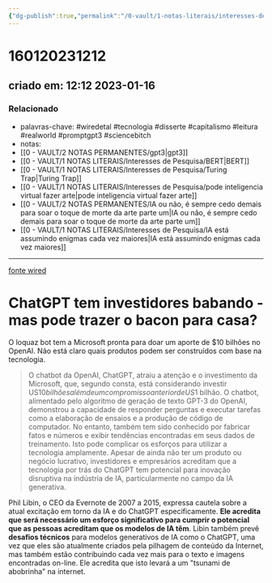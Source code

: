 ```yaml
---
{"dg-publish":true,"permalink":"/0-vault/1-notas-literais/interesses-de-pesquisa/chatgpt-ta-cheio-de-investidor-babando/","tags":["wiredetal","tecnologia","disserte","capitalismo","leitura","realworld","promptgpt3","sciencebitch"],"dgHomeLink":true,"dgShowLocalGraph":true,"dgShowFileTree":true,"dgEnableSearch":true}
---
```


# 160120231212
## criado em: 12:12 2023-01-16

### Relacionado
- palavras-chave: #wiredetal #tecnologia #disserte #capitalismo #leitura #realworld #promptgpt3 #sciencebitch 
- notas: 
- [[0 - VAULT/2 NOTAS PERMANENTES/gpt3\|gpt3]]
- [[0 - VAULT/1 NOTAS LITERAIS/Interesses de Pesquisa/BERT\|BERT]]
- [[0 - VAULT/1 NOTAS LITERAIS/Interesses de Pesquisa/Turing Trap\|Turing Trap]]
- [[0 - VAULT/1 NOTAS LITERAIS/Interesses de Pesquisa/pode inteligencia virtual fazer arte\|pode inteligencia virtual fazer arte]]
- [[0 - VAULT/2 NOTAS PERMANENTES/IA ou não, é sempre cedo demais para soar o toque de morte da arte parte um\|IA ou não, é sempre cedo demais para soar o toque de morte da arte parte um]]
- [[0 - VAULT/1 NOTAS LITERAIS/Interesses de Pesquisa/IA está assumindo enigmas cada vez maiores\|IA está assumindo enigmas cada vez maiores]]
---
[fonte wired](https://www.wired.com/story/chatgpt-has-investors-drooling-but-can-it-bring-home-the-bacon/)

# ChatGPT tem investidores babando -mas pode trazer o bacon para casa?

O loquaz bot tem a Microsoft pronta para doar um aporte de $10 bilhões no OpenAI. Não está claro quais produtos podem ser construídos com base na tecnologia.

>O chatbot da OpenAI, ChatGPT, atraiu a atenção e o investimento da Microsoft, que, segundo consta, está considerando investir US$10 bilhões além de um compromisso anterior de US$1 bilhão. O chatbot, alimentado pelo algoritmo de geração de texto GPT-3 do OpenAI, demonstrou a capacidade de responder perguntas e executar tarefas como a elaboração de ensaios e a produção de código de computador. No entanto, também tem sido conhecido por fabricar fatos e números e exibir tendências encontradas em seus dados de treinamento. Isto pode complicar os esforços para utilizar a tecnologia amplamente. Apesar de ainda não ter um produto ou negócio lucrativo, investidores e empresários acreditam que a tecnologia por trás do ChatGPT tem potencial para inovação disruptiva na indústria de IA, particularmente no campo da IA generativa.

Phil Libin, o CEO da Evernote de 2007 a 2015, expressa cautela sobre a atual excitação em torno da IA e do ChatGPT especificamente. **Ele acredita que será necessário um esforço significativo para cumprir o potencial que as pessoas acreditam que os modelos de IA têm**. Libin também prevê **desafios técnicos** para modelos generativos de IA como o ChatGPT, uma vez que eles são atualmente criados pela pilhagem de conteúdo da Internet, mas também estão contribuindo cada vez mais para o texto e imagens encontradas on-line. Ele acredita que isto levará a um "tsunami de abobrinha" na internet.
